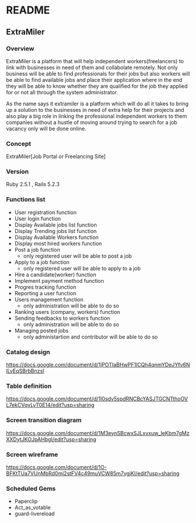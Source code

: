 # README
<h2>ExtraMiler</h2>

<h3>Overview</h3>

ExtraMiler is a platform that will help independent workers(freelancers) to link with businesses in need of them and collabolate remotely.
Not only business will be able to find professionals for their jobs but also workers will be able to find available jobs and place their application where in the end they will be able to know whether they are qualified for the job they applied for or not all through the system administrator.

As the name says it extramiler is a platform which will do all it takes to bring up a solution to the businesses in need of extra help for their projects and also play a big role in linking the professional independent workers to them companies without a hustle of moving around trying to search for a job vacancy only will be done online.

<h3>Concept</h3>

ExtraMiler[Job Portal or Freelancing Site]

<h3>Version</h3>

Ruby 2.5.1 , Rails 5.2.3

<h3>Functions list</h3>

* User registration function </br>
* User login function</br>
* Display Available jobs list function</br>
* Display Trending jobs list function</br>
* Display Available Workers function</br>
* Display most hired workers function</br>
* Post a job function</br>
   * only registered user will be able to post a job</br>
* Apply to a job function</br>
   * only registered user will be able to apply to a job</br>
* Hire a candidate(worker) function</br>
* Implement payment method function</br>
* Progres tracking function</br>
* Reporting a user function</br>
* Users management function</br>
   * only administration will be able to do so</br>
* Ranking users (company, workers) function</br>
* Sending feedbacks to workers function</br>
   * only administration will be able to do so</br>
* Managing posted jobs</br>
   * only administartion and contributor will be able to do so</br>

<h3>Catalog design</h3>

https://docs.google.com/document/d/1jPOTIaBHwPF1lCQh4qnmYDeJYfv6NlLvEqSBrbBnzsI

<h3>Table definition </h3>

https://docs.google.com/document/d/1I0sdv5spdRNCBcYASJTGCNTthoOVL7ekCVqyLyT0E14/edit?usp=sharing

<h3>Screen transition diagram</h3>

https://docs.google.com/document/d/1M3eynSBcwxSJLxvxuw_leKbm7gMzXXDytJKOJpAHbgI/edit?usp=sharing

<h3>Screen wireframe </h3>

https://docs.google.com/document/d/1O-BFKtTUa7VUnMbRd0mj2stFV4c49muVCW85m7vgjKI/edit?usp=sharing

<h3> Scheduled Gems </h3>

* Paperclip </br>
* Act_as_votable</br>
* guard-livereload</br>








